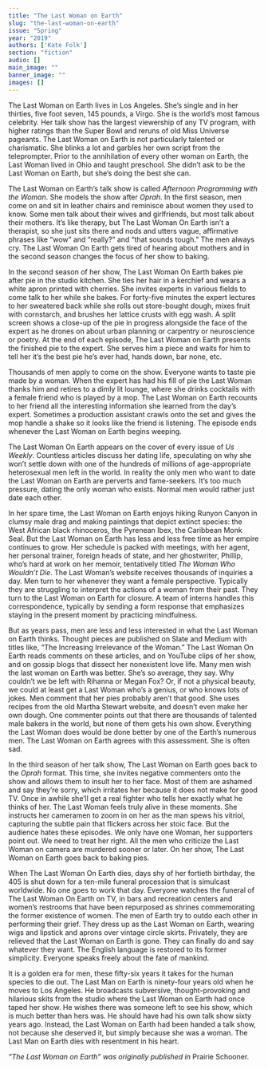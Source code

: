 ```yaml
---
title: "The Last Woman on Earth"
slug: "the-last-woman-on-earth"
issue: "Spring"
year: "2019"
authors: ['Kate Folk']
section: "fiction"
audio: []
main_image: ""
banner_image: ""
images: []
---
```

The Last Woman on Earth lives in Los Angeles. She’s single and in her thirties, five foot seven, 145 pounds, a Virgo. She is the world’s most famous celebrity. Her talk show has the largest viewership of any TV program, with higher ratings than the Super Bowl and reruns of old Miss Universe pageants. The Last Woman on Earth is not particularly talented or charismatic. She blinks a lot and garbles her own script from the teleprompter. Prior to the annihilation of every other woman on Earth, the Last Woman lived in Ohio and taught preschool. She didn’t ask to be the Last Woman on Earth, but she’s doing the best she can.

 The Last Woman on Earth’s talk show is called *Afternoon Programming with the Woman*. She models the show after *Oprah*. In the first season, men come on and sit in leather chairs and reminisce about women they used to know. Some men talk about their wives and girlfriends, but most talk about their mothers. It’s like therapy, but The Last Woman On Earth isn’t a therapist, so she just sits there and nods and utters vague, affirmative phrases like “wow” and “really?” and “that sounds tough.” The men always cry. The Last Woman On Earth gets tired of hearing about mothers and in the second season changes the focus of her show to baking. 

 In the second season of her show, The Last Woman On Earth bakes pie after pie in the studio kitchen. She ties her hair in a kerchief and wears a white apron printed with cherries. She invites experts in various fields to come talk to her while she bakes. For forty-five minutes the expert lectures to her sweatered back while she rolls out store-bought dough, mixes fruit with cornstarch, and brushes her lattice crusts with egg wash. A split screen shows a close-up of the pie in progress alongside the face of the expert as he drones on about urban planning or carpentry or neuroscience or poetry. At the end of each episode, The Last Woman on Earth presents the finished pie to the expert. She serves him a piece and waits for him to tell her it’s the best pie he’s ever had, hands down, bar none, etc.

 Thousands of men apply to come on the show. Everyone wants to taste pie made by a woman. When the expert has had his fill of pie the Last Woman thanks him and retires to a dimly lit lounge, where she drinks cocktails with a female friend who is played by a mop. The Last Woman on Earth recounts to her friend all the interesting information she learned from the day’s expert. Sometimes a production assistant crawls onto the set and gives the mop handle a shake so it looks like the friend is listening. The episode ends whenever the Last Woman on Earth begins weeping.

 The Last Woman On Earth appears on the cover of every issue of *Us Weekly*. Countless articles discuss her dating life, speculating on why she won’t settle down with one of the hundreds of millions of age-appropriate heterosexual men left in the world. In reality the only men who want to date the Last Woman on Earth are perverts and fame-seekers. It’s too much pressure, dating the only woman who exists. Normal men would rather just date each other.

 In her spare time, the Last Woman on Earth enjoys hiking Runyon Canyon in clumsy male drag and making paintings that depict extinct species: the West African black rhinoceros, the Pyrenean Ibex, the Caribbean Monk Seal. But the Last Woman on Earth has less and less free time as her empire continues to grow. Her schedule is packed with meetings, with her agent, her personal trainer, foreign heads of state, and her ghostwriter, Phillip, who’s hard at work on her memoir, tentatively titled *The Woman Who Wouldn’t Die*. The Last Woman’s website receives thousands of inquiries a day. Men turn to her whenever they want a female perspective. Typically they are struggling to interpret the actions of a woman from their past. They turn to the Last Woman on Earth for closure. A team of interns handles this correspondence, typically by sending a form response that emphasizes staying in the present moment by practicing mindfulness.

 But as years pass, men are less and less interested in what the Last Woman on Earth thinks. Thought pieces are published on Slate and Medium with titles like, “The Increasing Irrelevance of the Woman.” The Last Woman On Earth reads comments on these articles, and on YouTube clips of her show, and on gossip blogs that dissect her nonexistent love life. Many men wish the last woman on Earth was better. She’s so average, they say. Why couldn’t we be left with Rihanna or Megan Fox? Or, if not a physical beauty, we could at least get a Last Woman who’s a genius, or who knows lots of jokes. Men comment that her pies probably aren’t that good. She uses recipes from the old Martha Stewart website, and doesn’t even make her own dough. One commenter points out that there are thousands of talented male bakers in the world, but none of them gets his own show. Everything the Last Woman does would be done better by one of the Earth’s numerous men. The Last Woman on Earth agrees with this assessment. She is often sad. 

 In the third season of her talk show, The Last Woman on Earth goes back to the *Oprah* format. This time, she invites negative commenters onto the show and allows them to insult her to her face. Most of them are ashamed and say they’re sorry, which irritates her because it does not make for good TV. Once in awhile she’ll get a real fighter who tells her exactly what he thinks of her. The Last Woman feels truly alive in these moments. She instructs her cameramen to zoom in on her as the man spews his vitriol, capturing the subtle pain that flickers across her stoic face. But the audience hates these episodes. We only have one Woman, her supporters point out. We need to treat her right. All the men who criticize the Last Woman on camera are murdered sooner or later. On her show, The Last Woman on Earth goes back to baking pies. 

 When The Last Woman On Earth dies, days shy of her fortieth birthday, the 405 is shut down for a ten-mile funeral procession that is simulcast worldwide. No one goes to work that day. Everyone watches the funeral of The Last Woman On Earth on TV, in bars and recreation centers and women’s restrooms that have been repurposed as shrines commemorating the former existence of women. The men of Earth try to outdo each other in performing their grief. They dress up as the Last Woman on Earth, wearing wigs and lipstick and aprons over vintage circle skirts. Privately, they are relieved that the Last Woman on Earth is gone. They can finally do and say whatever they want. The English language is restored to its former simplicity. Everyone speaks freely about the fate of mankind.

 It is a golden era for men, these fifty-six years it takes for the human species to die out. The Last Man on Earth is ninety-four years old when he moves to Los Angeles. He broadcasts subversive, thought-provoking and hilarious skits from the studio where the Last Woman on Earth had once taped her show. He wishes there was someone left to see his show, which is much better than hers was. He should have had his own talk show sixty years ago. Instead, the Last Woman on Earth had been handed a talk show, not because she deserved it, but simply because she was a woman. The Last Man on Earth dies with resentment in his heart.

 *“The Last Woman on Earth” was originally published in* Prairie Schooner.

